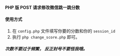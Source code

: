 #### PHP 版 POST 请求修改微信跳一跳分数
#### 使用方式
1. 在 `config.php` 文件填写你要的分数和你的 `session_id`
2. 执行 `php change_score.php` 即可。

##### 次数不要过于频繁， 反正封号不要怪我哦。
